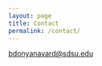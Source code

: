 ```yaml
---
layout: page
title: Contact
permalink: /contact/
---
```


[bdonyanavard@sdsu.edu](mailto:bdonyanavard@sdsu.edu)